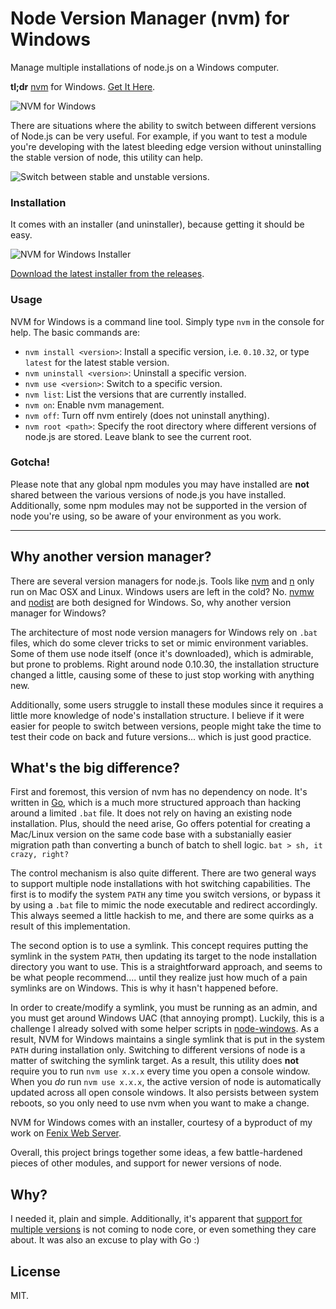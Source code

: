 # Node Version Manager (nvm) for Windows

Manage multiple installations of node.js on a Windows computer.

**tl;dr** [nvm](https://github.com/creationix/nvm) for Windows. [Get It Here](https://github.com/coreybutler/nvm/releases).

![NVM for Windows](http://coreybutler.github.io/nvm/images/installlatest.jpg)

There are situations where the ability to switch between different versions of Node.js can be very
useful. For example, if you want to test a module you're developing with the latest
bleeding edge version without uninstalling the stable version of node, this utility can help.

![Switch between stable and unstable versions.](http://coreybutler.github.io/nvm/images/use.jpg)

### Installation

It comes with an installer (and uninstaller), because getting it should be easy.

![NVM for Windows Installer](http://coreybutler.github.io/nvm/images/installer.jpg)

[Download the latest installer from the releases](https://github.com/coreybutler/nvm/releases).

### Usage

NVM for Windows is a command line tool. Simply type `nvm` in the console for help. The basic commands are:

- `nvm install <version>`: Install a specific version, i.e. `0.10.32`, or type `latest` for the latest stable version.
- `nvm uninstall <version>`: Uninstall a specific version.
- `nvm use <version>`: Switch to a specific version.
- `nvm list`: List the versions that are currently installed.
- `nvm on`: Enable nvm management.
- `nvm off`: Turn off nvm entirely (does not uninstall anything).
- `nvm root <path>`: Specify the root directory where different versions of node.js are stored. Leave <path> blank to see the current root.

### Gotcha!

Please note that any global npm modules you may have installed are **not** shared between the various versions of node.js you have installed.
Additionally, some npm modules may not be supported in the version of node you're using, so be aware of your environment as you work.

---

## Why another version manager?

There are several version managers for node.js. Tools like [nvm](https://github.com/creationix/nvm) and [n](https://github.com/visionmedia/n)
only run on Mac OSX and Linux. Windows users are left in the cold? No. [nvmw](https://github.com/hakobera/nvmw) and [nodist](https://github.com/marcelklehr/nodist)
are both designed for Windows. So, why another version manager for Windows?

The architecture of most node version managers for Windows rely on `.bat` files, which do some clever tricks to set or mimic environment variables.
Some of them use node itself (once it's downloaded), which is admirable, but prone to problems. Right around node 0.10.30, the installation
structure changed a little, causing some of these to just stop working with anything new.

Additionally, some users struggle to install these modules since it requires a little more knowledge of node's installation structure. I believe if it
were easier for people to switch between versions, people might take the time to test their code on back and future versions... which is
just good practice.

## What's the big difference?

First and foremost, this version of nvm has no dependency on node. It's written in [Go](http://golang.org/), which is a much more structured
approach than hacking around a limited `.bat` file. It does not rely on having an existing node installation. Plus, should the need arise, Go
offers potential for creating a Mac/Linux version on the same code base with a substanially easier migration path than converting a bunch of
batch to shell logic. `bat > sh, it crazy, right?`

The control mechanism is also quite different. There are two general ways to support multiple node installations with hot switching capabilities.
The first is to modify the system `PATH` any time you switch versions, or bypass it by using a `.bat` file to mimic the node executable and redirect
accordingly. This always seemed a little hackish to me, and there are some quirks as a result of this implementation.

The second option is to use a symlink. This concept requires putting the symlink in the system `PATH`, then updating its target to
the node installation directory you want to use. This is a straightforward approach, and seems to be what people recommend.... until they
realize just how much of a pain symlinks are on Windows. This is why it hasn't happened before.

In order to create/modify a symlink, you must be running as an admin, and you must get around Windows UAC (that annoying prompt). Luckily, this is
a challenge I already solved with some helper scripts in [node-windows](http://github.com/coreybutler/node-windows). As a result, NVM for Windows
maintains a single symlink that is put in the system `PATH` during installation only. Switching to different versions of node is a matter of
switching the symlink target. As a result, this utility does **not** require you to run `nvm use x.x.x` every time you open a console window.
When you _do_ run `nvm use x.x.x`, the active version of node is automatically updated across all open console windows. It also persists
between system reboots, so you only need to use nvm when you want to make a change.

NVM for Windows comes with an installer, courtesy of a byproduct of my work on [Fenix Web Server](http://fenixwebserver.com).

Overall, this project brings together some ideas, a few battle-hardened pieces of other modules, and support for newer versions of node.

## Why?

I needed it, plain and simple. Additionally, it's apparent that [support for multiple versions](https://github.com/joyent/node/issues/8075) is not
coming to node core, or even something they care about. It was also an excuse to play with Go :)

## License

MIT.
